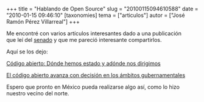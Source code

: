 +++
title = "Hablando de Open Source"
slug = "20100115094610588"
date = "2010-01-15 09:46:10"
[taxonomies]
tema = ["articulos"]
autor = ["José Ramón Pérez Villarreal"]
+++

Me encontré con varios artículos interesantes dado a una publicación  
que leí del
[senado](http://comunicacion.senado.gob.mx/index.php?option=com_content&task=view&id=13323&Itemid=1)
y que me pareció interesante compartirlos.  
  
Aquí se los dejo:  
  
[Código abierto: Dónde hemos estado y adónde nos
dirigimos](http://mx.sun.com/emrkt/innercircle/newsletter/0110/sponsor.html?cid=e10088nf)  
  
[El código abierto avanza con decisión en los ámbitos
gubernamentales](http://mx.sun.com/emrkt/innercircle/newsletter/0110/feature-biz.html?cid=e10088f)  
  
  
Espero que pronto en México pueda realizarse algo así, como lo hizo
nuestro vecino del norte.


